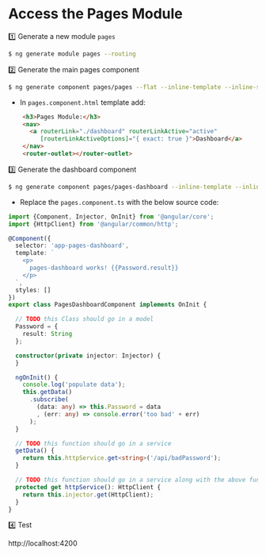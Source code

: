 # Access the Pages Module

:one: Generate a new module `pages`

```bash
$ ng generate module pages --routing
```

:two: Generate the main pages component

```bash
$ ng generate component pages/pages --flat --inline-template --inline-style --skipTests
```

* In `pages.component.html` template add:

```html
    <h3>Pages Module:</h3>
    <nav>
      <a routerLink="./dashboard" routerLinkActive="active"
         [routerLinkActiveOptions]="{ exact: true }">Dashboard</a>
    </nav>
    <router-outlet></router-outlet>
```

:three: Generate the dashboard component

```bash
$ ng generate component pages/pages-dashboard --inline-template --inline-style --skipTests
```

* Replace the `pages.component.ts` with the below source code:

```typescript
import {Component, Injector, OnInit} from '@angular/core';
import {HttpClient} from '@angular/common/http';

@Component({
  selector: 'app-pages-dashboard',
  template: `
    <p>
      pages-dashboard works! {{Password.result}}
    </p>
  `,
  styles: []
})
export class PagesDashboardComponent implements OnInit {

  // TODO this Class should go in a model
  Password = {
    result: String
  };

  constructor(private injector: Injector) {
  }

  ngOnInit() {
    console.log('populate data');
    this.getData()
      .subscribe(
        (data: any) => this.Password = data
        , (err: any) => console.error('too bad' + err)
      );
  }

  // TODO this function should go in a service
  getData() {
    return this.httpService.get<string>('/api/badPassword');
  }

  // TODO this function should go in a service along with the above function
  protected get httpService(): HttpClient {
    return this.injector.get(HttpClient);
  }
}
```

:four: Test

http://localhost:4200
